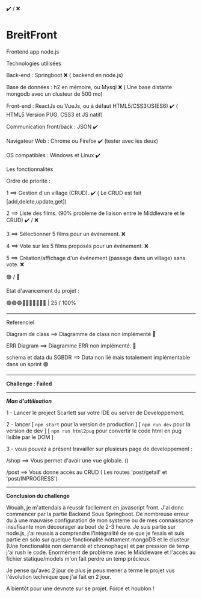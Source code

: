 &#10004;&#65039; / &#10060;
# BreitFront
Frontend app node.js


Technologies utilisées

Back-end : Springboot &#10060; ( backend en node.js)

Base de données : h2 en mémoire, ou Mysql &#10060; ( Une base distante mongodb avec un clusteur de 500 mo)

Front-end : ReactJs ou VueJs, ou à défaut HTML5/CSS3/JS(ES6) &#10004;&#65039; ( HTML5 Version PUG, CSS3 et JS natif)

Communication front/back : JSON &#10004;&#65039;

Navigateur Web : Chrome ou Firefox &#10004;&#65039; (tester avec les deux)

OS compatibles : Windows et Linux &#10004;&#65039;


Les fonctionnalités

Ordre de priorité : 

1 ==> Gestion d'un village (CRUD). &#10004;&#65039; ( Le CRUD est fait [add,delete,update,get])

2 ==> Liste des films. (90% probleme de liaison entre le Middleware et le CRUD) &#10004;&#65039; / &#10060;

3 ==> Sélectionner 5 films pour un événement. &#10060;

4 ==> Vote sur les 5 films proposés pour un événement. &#10060;

5 ==> Création/affichage d'un événement (passage dans un village) sans vote. &#10060;

&#128994; / &#128308;

Etat d'avancement du projet :

&#128994;&#128994;&#128994;&#128308;&#128308;&#128308;&#128308;&#128308;&#128308;&#128308; | 25 / 100%

__________________________________________________________________________________________________________________
Referenciel

Diagram de class ==> Diagramme de class non implémenté &#128308;

ERR Diagram ==>  Diagramme ERR non implémenté. &#128308;

schema et data du SGBDR ==> Data non lié mais totalement implémentable dans un sprint &#128994;

___________________________________________________________________________________________________________________

**Challenge : Failed**
___________________________________________________________________________________________________________________

***Man d'uttilisation***

1 - Lancer le project Scarlett sur votre IDE ou server de Developpement.

2 - lancer  [ `npm start`  pour la version de production ]
            [ `npm run dev` pour la version de dev ]
            [ `npm run html2pug` pour convertir le code html en pug lisible par le DOM ]

3 - vous pouvez a présent travailler sur plusieurs page de developpement : 

/shop    ==> Vous permet d'avoir une vue globale. ()

/post    ==> Vous donne accès au CRUD ( Les routes 'post/getall' et 'post/INPROGRESS')

__________________________________________________________________________________________
**Conclusion du challenge**

Wouah, je m'attendais à reussir facilement en javascript front. J'ai donc commencer par la partie Backend Sous Springboot.
De nombreuse erreur du à une mauvaise configuration de mon systeme ou de mes connaissance insufisante mon décourager au bout de 
2-3 heure. Je suis partie sur node.js, j'ai reussis a comprendre l'intégralité de se que je fesais et suis partie en solo sur quelque fonctionalité nottament mongoDB et le clusteur (Une fonctionalité non demandé et chronophage) et par pression de temp j'ai rush le code. Enormément de problème avec le Middleware et l'accès au fichier statique/models m'on fait perdre un temp précieux.

Je pense qu'avec 2 jour de plus je peus mener a terme le projet vus l'évolution technique que j'ai fait en 2 jour.

A bientôt pour une devnote sur se projet. Force et houblon !



 

